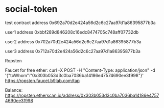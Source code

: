 # social-token

test
contract address
0x692a70d2e424a56d2c6c27aa97d1a86395877b3a

user1 address
0xbbf289d846208c16edc8474705c748aff07732db

user2 address
0x702a70d2e424a56d2c6c27aa97d1a86395877b3a

user3 address
0x712a70d2e424a56d2c6c27aa97d1a86395877b3a




Ropsten

Faucet for free ether:
curl -X POST  -H "Content-Type: application/json" -d '{"toWhom":"0x303b053d3c0ba7036ba14186e47574690ee3f998"}' https://ropsten.faucet.b9lab.com/tap

Balance:
https://ropsten.etherscan.io/address/0x303b053d3c0ba7036ba14186e47574690ee3f998
